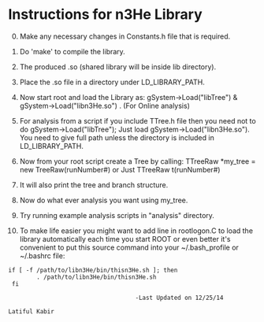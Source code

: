 Instructions for n3He Library
================================

0. Make any necessary changes in Constants.h file that is required.

1. Do 'make' to compile the library. 

2. The produced .so (shared library will be inside lib directory).

3. Place the .so file in a directory under LD_LIBRARY_PATH.

4. Now start root and load the Library as: gSystem->Load("libTree")  & gSystem->Load("libn3He.so")  . (For Online analysis)

5.  For analysis from a script if you include TTree.h file then you need not to do gSystem->Load("libTree"); Just load 
    gSystem->Load("libn3He.so").  You need to give full path unless the directory is included in LD_LIBRARY_PATH.

6. Now from your root script create a Tree by calling: TTreeRaw *my_tree = new TreeRaw(runNumber#) or Just TTreeRaw t(runNumber#)

7. It will also print the tree and branch structure.

8. Now do what ever analysis you want using my_tree.

9. Try running example analysis scripts in "analysis" directory.

10. To make life easier you might want to add line in rootlogon.C to load the library automatically each time you start ROOT or even better 
     it's convenient to put this source command into your ~/.bash_profile or ~/.bashrc file:

 
```
if [ -f /path/to/libn3He/bin/thisn3He.sh ]; then 
        . /path/to/libn3He/bin/thisn3He.sh
 fi 
```

                                                                   
                                          

										-Last Updated on 12/25/14
                                                                                          Latiful Kabir
